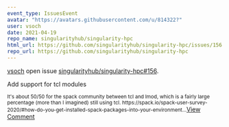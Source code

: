 ```yaml
---
event_type: IssuesEvent
avatar: "https://avatars.githubusercontent.com/u/814322?"
user: vsoch
date: 2021-04-19
repo_name: singularityhub/singularity-hpc
html_url: https://github.com/singularityhub/singularity-hpc/issues/156
repo_url: https://github.com/singularityhub/singularity-hpc
---
```


<a href='https://github.com/vsoch' target='_blank'>vsoch</a> open issue <a href='https://github.com/singularityhub/singularity-hpc/issues/156' target='_blank'>singularityhub/singularity-hpc#156</a>.

<p>Add support for tcl modules</p><small>It's about 50/50 for the spack community between tcl and lmod, which is a fairly large percentage (more than I imagined) still using tcl. https://spack.io/spack-user-survey-2020/#how-do-you-get-installed-spack-packages-into-your-environment...</small><a href='https://github.com/singularityhub/singularity-hpc/issues/156' target='_blank'>View Comment</a>
